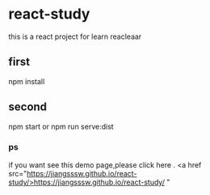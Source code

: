 # react-study
this is a react project for learn reacleaar
## first 
  npm install
## second
  npm start or npm run serve:dist
### ps
if you want see this demo page,please click here . <a href src="https://jiangsssw.github.io/react-study/>https://jiangsssw.github.io/react-study/
</a>
"
